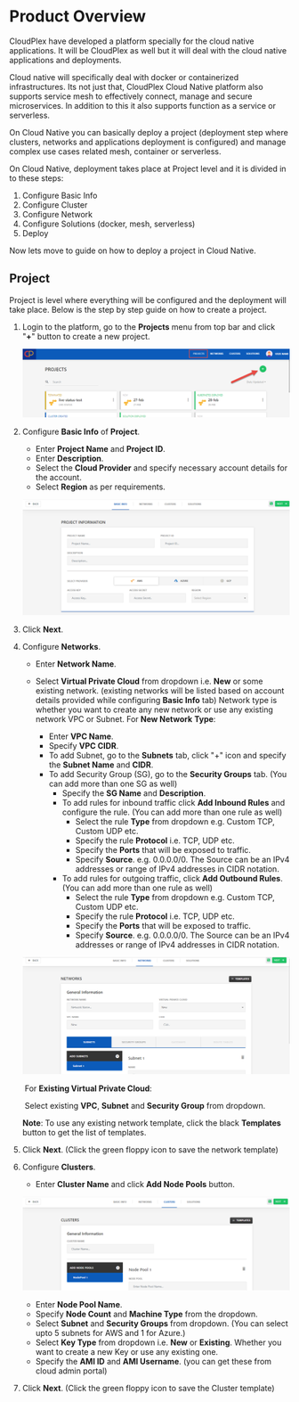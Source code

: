 # Product Overview

CloudPlex have developed a platform specially for the cloud native applications. It will be CloudPlex as well but it will deal with the cloud native applications and deployments. 

Cloud native will specifically deal with docker or containerized infrastructures. Its not just that, CloudPlex Cloud Native platform also supports service mesh to effectively connect, manage and secure microservices. In addition to this it also supports function as a service or serverless. 

On Cloud Native you can basically deploy a project (deployment step where clusters, networks and applications deployment is configured) and manage complex use cases related mesh, container or serverless. 

On Cloud Native, deployment takes place at Project level and it is divided in to these steps:

1. Configure Basic Info
2. Configure Cluster
3. Configure Network
4. Configure Solutions (docker, mesh, serverless)
5. Deploy

Now lets move to guide on how to deploy a project in Cloud Native. 

## Project

Project is level where everything will be configured and the deployment will take place. Below is the step by step guide on how to create a project.

1. Login to the platform, go to the **Projects** menu from top bar and click "**+**" button to create a new project.

   ![1](imgs/1.png)

2. Configure **Basic Info** of **Project**.

   * Enter **Project Name** and **Project ID**.
   * Enter **Description**.
   * Select the **Cloud Provider** and specify necessary account details for the account.
   * Select **Region** as per requirements.

   ![2](imgs/2.png)

3. Click **Next**.

4. Configure **Networks**.

   * Enter **Network Name**.

   * Select **Virtual Private Cloud** from dropdown i.e. **New** or some existing network. (existing networks will be listed based on account details provided while configuring **Basic Info** tab)
     Network type is whether you want to create any new network or use any existing network VPC or Subnet.
     For **New Network** **Type**:
     * Enter **VPC Name**. 
     * Specify **VPC CIDR**.
     * To add Subnet, go to the **Subnets** tab, click "+" icon and specify the **Subnet Name** and **CIDR**.
     * To add Security Group (SG), go to the **Security Groups** tab. (You can add more than one SG as well)
       * Specify the **SG Name** and **Description**.
       * To add rules for inbound traffic click **Add Inbound Rules** and configure the rule. (You can add more than one rule as well)
         * Select the rule **Type** from dropdown e.g. Custom TCP, Custom UDP etc.
         * Specify the rule **Protocol** i.e. TCP, UDP etc. 
         * Specify the **Ports** that will be exposed to traffic. 
         * Specify **Source**. e.g. 0.0.0.0/0. 
           The Source can be an IPv4 addresses or range of IPv4 addresses in CIDR notation.
       * To add rules for outgoing traffic, click **Add Outbound Rules**. (You can add more than one rule as well)
         * Select the rule **Type** from dropdown e.g. Custom TCP, Custom UDP etc.
         * Specify the rule **Protocol** i.e. TCP, UDP etc. 
         * Specify the **Ports** that will be exposed to traffic. 
         * Specify **Source**. e.g. 0.0.0.0/0. 
           The Source can be an IPv4 addresses or range of IPv4 addresses in CIDR notation.

   ![3](imgs/3.png)

   ​	For **Existing Virtual Private Cloud**:

   ​		Select existing **VPC**,  **Subnet** and **Security Group** from dropdown.

   **Note**: To use any existing network template, click the black **Templates** button to get the list of 	templates. 

5. Click **Next**. (Click the green floppy icon to save the network template)

6. Configure **Clusters**.

   * Enter **Cluster Name** and click **Add Node Pools** button.

   ![4](imgs/4.png)

   * Enter **Node Pool Name**.
   * Specify **Node Count** and **Machine Type** from the dropdown.
   * Select **Subnet** and **Security Groups** from dropdown. (You can select upto 5 subnets for AWS and 1 for Azure.)
   * Select **Key Type** from dropdown i.e. **New** or **Existing**.
     Whether you want to create a new Key or use any existing one.
   * Specify the **AMI ID** and **AMI Username**. (you can get these from cloud admin portal)

7. Click **Next**. (Click the green floppy icon to save the Cluster template)